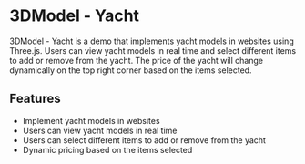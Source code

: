 
# 3DModel - Yacht
3DModel - Yacht is a demo that implements yacht models in websites using Three.js. Users can view yacht models in real time and select different items to add or remove from the yacht. The price of the yacht will change dynamically on the top right corner based on the items selected.

## Features
- Implement yacht models in websites
- Users can view yacht models in real time
- Users can select different items to add or remove from the yacht
- Dynamic pricing based on the items selected
